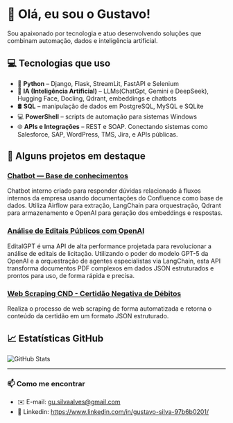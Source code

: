# 👋 Olá, eu sou o Gustavo!

Sou apaixonado por tecnologia e atuo desenvolvendo soluções que combinam automação, dados e inteligência artificial.

## 💻 Tecnologias que uso

- 🐍 **Python** – Django, Flask, StreamLit, FastAPI e Selenium
- 🧠 **IA (Inteligência Artificial)** – LLMs(ChatGpt, Gemini e DeepSeek), Hugging Face, Docling, Qdrant, embeddings e chatbots
- 🛢️ **SQL** – manipulação de dados em PostgreSQL, MySQL e SQLite
- 💻 **PowerShell** – scripts de automação para sistemas Windows
- 🌐 **APIs e Integrações** – REST e SOAP. Conectando sistemas como Salesforce, SAP, WordPress, TMS, Jira, e APIs públicas.

## 🚀 Alguns projetos em destaque

### [Chatbot — Base de conhecimentos](https://github.com/gustavoSilvaAlves/ChatbotAI)

Chatbot interno criado para responder dúvidas relacionado á fluxos internos da empresa usando documentações do Confluence como base de dados. Utiliza Airflow para extração, LangChain para orquestração, Qdrant para armazenamento e OpenAI para geração dos embeddings e respostas.

### [Análise de Editais Públicos com OpenAI](https://github.com/gustavoSilvaAlves/EditalGPT-API)

EditalGPT é uma API de alta performance projetada para revolucionar a análise de editais de licitação. Utilizando o poder do modelo GPT-5 da OpenAI e a orquestração de agentes especialistas via LangChain, esta API transforma documentos PDF complexos em dados JSON estruturados e prontos para uso, de forma rápida e precisa.

### [Web Scraping CND - Certidão Negativa de Débitos ](https://github.com/gustavoSilvaAlves/CND-API)

Realiza o processo de web scraping de forma automatizada e retorna o conteúdo da certidão em um formato JSON estruturado.


## 📈 Estatísticas GitHub

![GitHub Stats](https://github-readme-stats.vercel.app/api?username=gustavoSilvaAlves&show_icons=true&theme=tokyonight)

---

### 📫 Como me encontrar
- ✉️ E-mail: gu.silvaalves@gmail.com
- 💼 Linkedin: https://www.linkedin.com/in/gustavo-silva-97b6b0201/
